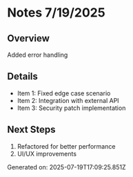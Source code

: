 # Notes 7/19/2025

## Overview
Added error handling

## Details
- Item 1: Fixed edge case scenario
- Item 2: Integration with external API
- Item 3: Security patch implementation

## Next Steps
1. Refactored for better performance
2. UI/UX improvements

Generated on: 2025-07-19T17:09:25.851Z
